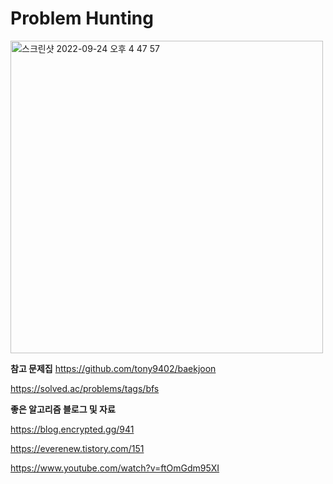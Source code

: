 # Problem Hunting


<img width="500" alt="스크린샷 2022-09-24 오후 4 47 57" src="https://user-images.githubusercontent.com/87924655/192087348-e8d82512-85bb-4d94-b3a4-ed236f64597a.png">

**참고 문제집**
https://github.com/tony9402/baekjoon

https://solved.ac/problems/tags/bfs




**좋은 알고리즘 블로그 및 자료**

https://blog.encrypted.gg/941

https://everenew.tistory.com/151

https://www.youtube.com/watch?v=ftOmGdm95XI
